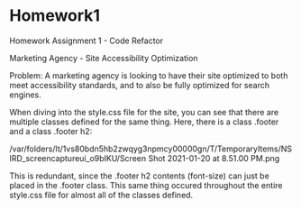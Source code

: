 # Homework1
Homework Assignment 1 - Code Refactor

Marketing Agency - Site Accessibility Optimization

Problem: A marketing agency is looking to have their site optimized to both meet accessibility standards, and to also be fully optimized for search engines.

When diving into the style.css file for the site, you can see that there are multiple classes defined for the same thing. Here, there is a class .footer and a class .footer h2: 

/var/folders/lt/1vs80bdn5hb2zwqyg3npmcy00000gn/T/TemporaryItems/NSIRD_screencaptureui_o9bIKU/Screen Shot 2021-01-20 at 8.51.00 PM.png

This is redundant, since the .footer h2 contents (font-size) can just be placed in the .footer class.
This same thing occured throughout the entire style.css file for almost all of the classes defined.
